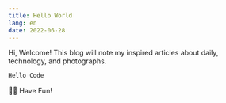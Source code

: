 ```yaml
---
title: Hello World
lang: en
date: 2022-06-28
---
```


Hi, Welcome! This blog will note my inspired articles about daily, technology, and photographs.

```bash
Hello Code
```

✋🏻 Have Fun!

